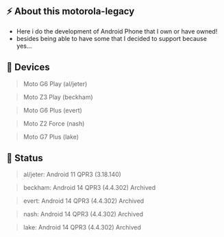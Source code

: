 ## ⚡ About this motorola-legacy

- Here i do the development of Android Phone that I own or have owned!
- besides being able to have some that I decided to support because yes...

## 📱 Devices

> Moto G6 Play (al/jeter)

> Moto Z3 Play (beckham)

> Moto G6 Plus (evert)

> Moto Z2 Force (nash)

> Moto G7 Plus (lake)

## 🔄 Status

> al/jeter: Android 11 QPR3 (3.18.140)

> beckham: Android 14 QPR3 (4.4.302) Archived

> evert: Android 14 QPR3 (4.4.302) Archived

> nash: Android 14 QPR3 (4.4.302) Archived

> lake: Android 14 QPR3 (4.4.302) Archived
